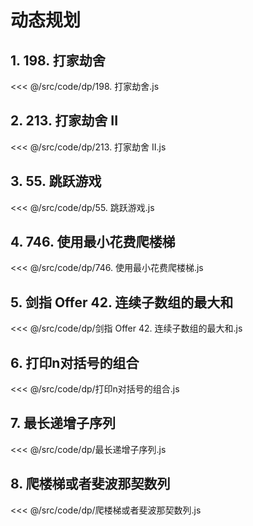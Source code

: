 # 动态规划

## 1. 198. 打家劫舍

<<< @/src/code/dp/198. 打家劫舍.js

## 2. 213. 打家劫舍 II

<<< @/src/code/dp/213. 打家劫舍 II.js

## 3. 55. 跳跃游戏

<<< @/src/code/dp/55. 跳跃游戏.js

## 4. 746. 使用最小花费爬楼梯

<<< @/src/code/dp/746. 使用最小花费爬楼梯.js

## 5. 剑指 Offer 42. 连续子数组的最大和

<<< @/src/code/dp/剑指 Offer 42. 连续子数组的最大和.js

## 6. 打印n对括号的组合

<<< @/src/code/dp/打印n对括号的组合.js

## 7. 最长递增子序列

<<< @/src/code/dp/最长递增子序列.js

## 8. 爬楼梯或者斐波那契数列

<<< @/src/code/dp/爬楼梯或者斐波那契数列.js